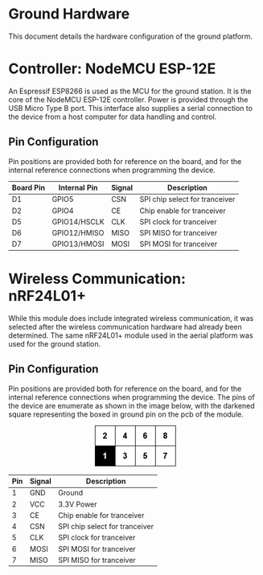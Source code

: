 # Ground Hardware

This document details the hardware configuration of the ground platform.

# Controller: NodeMCU ESP-12E

An Espressif ESP8266 is used as the MCU for the ground station. It is the core of the NodeMCU ESP-12E controller. Power is provided through the USB Micro Type B port. This interface also supplies a serial connection to the device from a host computer for data handling and control.

## Pin Configuration

Pin positions are provided both for reference on the board, and for the internal reference connections when programming the device.

| Board Pin | Internal Pin | Signal | Description                    |
|-----------|--------------|--------|--------------------------------|
| D1        | GPIO5        | CSN    | SPI chip select for tranceiver |
| D2        | GPIO4        | CE     | Chip enable for tranceiver     |
| D5        | GPIO14/HSCLK | CLK    | SPI clock for tranceiver       |
| D6        | GPIO12/HMISO | MISO   | SPI MISO for tranceiver        |
| D7        | GPIO13/HMOSI | MOSI   | SPI MOSI for tranceiver        |

# Wireless Communication: nRF24L01+

While this module does include integrated wireless communication, it was selected after the wireless communication hardware had already been determined. The same nRF24L01+ module used in the aerial platform was used for the ground station.

## Pin Configuration

Pin positions are provided both for reference on the board, and for the internal reference connections when programming the device. The pins of the device are enumerate as shown in the image below, with the darkened square representing the boxed in ground pin on the pcb of the module.

<center>
<img src="images/nRF24pins.png">
</center>

| Pin | Signal | Description                    |
|-----|--------|--------------------------------|
| 1   | GND    | Ground                         |
| 2   | VCC    | 3.3V Power                     |
| 3   | CE     | Chip enable for tranceiver     |
| 4   | CSN    | SPI chip select for tranceiver |
| 5   | CLK    | SPI clock for tranceiver       |
| 6   | MOSI   | SPI MOSI for tranceiver        |
| 7   | MISO   | SPI MISO for tranceiver        |
